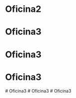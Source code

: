 # Oficina2
# Oficina3
# Oficina3
# Oficina3
#   O f i c i n a 3  
 #   O f i c i n a 3  
 #   O f i c i n a 3  
 